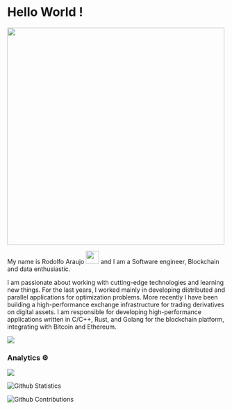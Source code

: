 
<!--
<h1><img src="https://emojis.slackmojis.com/emojis/images/1531849430/4246/blob-sunglasses.gif?1531849430" width="30"/> Hello World !</h1>
-->
<h1>Hello World !</h1>


<a href="https://profile.codersrank.io/user/rodoufu"><img src="https://cr-ss-service.azurewebsites.net/api/ScreenShot?widget=summary&username=rodoufu&badges=3&show-avatar=false&style=--header-bg-color:%23000;--border-radius:10px" width="500px"/></a>

My name is Rodolfo Araujo <img src="https://emojis.slackmojis.com/emojis/images/1531849430/4246/blob-sunglasses.gif?1531849430" width="30"/> and I am a Software engineer, Blockchain and data enthusiastic.

I am passionate about working with cutting-edge technologies and learning new things.
For the last years, I worked mainly in developing distributed and parallel applications for optimization problems.
More recently I have been building a high-performance exchange infrastructure for trading derivatives on digital assets.
I am responsible for developing high-performance applications written in C/C++, Rust, and Golang for the blockchain platform, integrating with Bitcoin and Ethereum.

![](http://estruyf-github.azurewebsites.net/api/VisitorHit?user=rodoufu&repo=rodoufu&countColorcountColor)

### Analytics ⚙️

<a href="https://profile.codersrank.io/user/rodoufu"><img src="https://cr-skills-chart-widget.azurewebsites.net/api/api?username=rodoufu"/></a>

<!--
![Github Languages](https://github-readme-stats.vercel.app/api/top-langs/?username=rodoufu&layout=compact&count_private=true&langs_count=9&hide=jupyter%20notebook)
-->

![Github Statistics](https://github-readme-stats.vercel.app/api/?username=rodoufu&count_private=true&show_icons=true)

![Github Contributions](https://github-readme-streak-stats.herokuapp.com/?user=rodoufu&hide_border=true)
